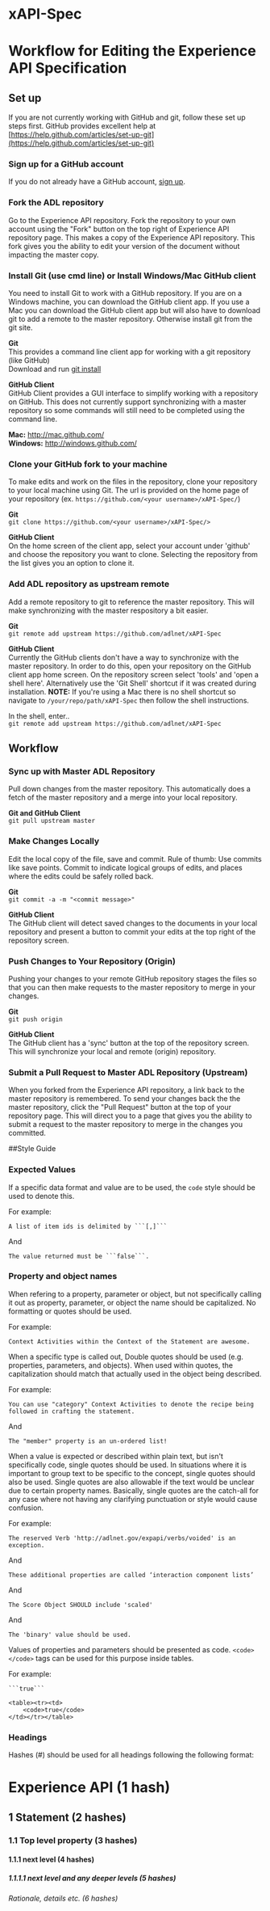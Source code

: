 xAPI-Spec
=========

# Workflow for Editing the Experience API Specification

## Set up
If you are not currently working with GitHub and git, follow these set up steps 
first. GitHub provides excellent help at [https://help.github.com/articles/set-up-git](https://help.github.com/articles/set-up-git)

### Sign up for a GitHub account
If you do not already have a GitHub account, [sign up](https://github.com/signup/free).


### Fork the ADL repository
Go to the Experience API repository. Fork the repository to your own account using 
the "Fork" button on the top right of Experience API repository page. This makes a 
copy of the Experience API repository. This fork gives you the ability to edit your 
version of the document without impacting the master copy.


### Install Git (use cmd line) or Install Windows/Mac GitHub client
You need to install Git to work with a GitHub repository. If you are on a Windows machine, you can download the GitHub client app. If you use a Mac you can download the GitHub client app but will also have to download git to add a remote to the master repository. Otherwise install git from the 
git site.

__Git__  
This provides a command line client app for working with a git repository (like 
GitHub)  
Download and run [git install](http://git-scm.com/downloads)

__GitHub Client__  
GitHub Client provides a GUI interface to simplify working with a repository on 
GitHub. This does not currently support synchronizing with a master repository so 
some commands will still need to be completed using the command line.

__Mac:__ http://mac.github.com/  
__Windows:__ http://windows.github.com/


### Clone your GitHub fork to your machine
To make edits and work on the files in the repository, clone your repository to 
your local machine using Git. The url is provided on the home page of your 
repository (ex. ```https://github.com/<your username>/xAPI-Spec/```)  

__Git__  
```git clone https://github.com/<your username>/xAPI-Spec/>```  

__GitHub Client__  
On the home screen of the client app, select your account under 'github' and 
choose the repository you want to clone. Selecting the repository from the list 
gives you an option to clone it. 

### Add ADL repository as upstream remote
Add a remote repository to git to reference the master repository. This will make 
synchronizing with the master respository a bit easier.  

__Git__  
```git remote add upstream https://github.com/adlnet/xAPI-Spec```  

__GitHub Client__  
Currently the GitHub clients don't have a way to synchronize with the master 
repository. In order to do this, open your repository on the GitHub client 
app home screen. On the repository screen select 'tools' and 'open a shell 
here'. Alternatively use the 'Git Shell' shortcut if it was created during 
installation. **NOTE:** If you're using a Mac there is no shell shortcut so navigate to ```/your/repo/path/xAPI-Spec``` then follow the shell instructions.
  
In the shell, enter..  
```git remote add upstream https://github.com/adlnet/xAPI-Spec```  


## Workflow

### Sync up with Master ADL Repository
Pull down changes from the master repository. This automatically does a 
fetch of the master repository and a merge into your local repository.  

__Git and GitHub Client__  
```git pull upstream master```

### Make Changes Locally
Edit the local copy of the file, save and commit. Rule of thumb: Use commits 
like save points. Commit to indicate logical groups of edits, and places 
where the edits could be safely rolled back.  

__Git__  
```git commit -a -m "<commit message>"```  

__GitHub Client__  
The GitHub client will detect saved changes to the documents in your 
local repository and present a button to commit your edits at the top 
right of the repository screen.  

### Push Changes to Your Repository (Origin)
Pushing your changes to your remote GitHub repository stages the files 
so that you can then make requests to the master repository to merge in 
your changes.

__Git__  
```git push origin```

__GitHub Client__  
The GitHub client has a 'sync' button at the top of the repository screen. 
This will synchronize your local and remote (origin) repository.  

### Submit a Pull Request to Master ADL Repository (Upstream)
When you forked from the Experience API repository, a link back to the master 
repository is remembered. To send your changes back the the master repository, 
click the "Pull Request" button at the top of your repository page. This will 
direct you to a page that gives you the ability to submit a request to the 
master repository to merge in the changes you committed.

##Style Guide
### Expected Values

If a specific data format and value are to be used, the ```code``` style should be used to denote this.

For example:

    A list of item ids is delimited by ```[,]```

And

    The value returned must be ```false```.

### Property and object names

When refering to a property, parameter or object, but not specifically calling it out as property, parameter, or object 
the name should be capitalized. No formatting or quotes should be used. 

For example:

    Context Activities within the Context of the Statement are awesome.

When a specific type is called out, Double quotes should be used (e.g. properties, parameters, and objects). When used within quotes, the capitalization should match that actually used in the object being described. 

For example:

    You can use "category" Context Activities to denote the recipe being followed in crafting the statement. 

And

    The "member" property is an un-ordered list!

When a value is expected or described within plain text, but isn't specifically code, single quotes should be used.
In situations where it is important to group text to be specific to the concept, single quotes should also be used.
Single quotes are also allowable if the text would be unclear due to certain property names.  Basically, single quotes
are the catch-all for any case where not having any clarifying punctuation or style would cause confusion.

For example:

    The reserved Verb 'http://adlnet.gov/expapi/verbs/voided' is an exception.

And

    These additional properties are called ‘interaction component lists’

And

    The Score Object SHOULD include 'scaled'
  
And

    The 'binary' value should be used.

Values of properties and parameters should be presented as code. ```<code></code>``` tags can be used for this
purpose inside tables. 

For example:

    ```true```

    <table><tr><td>
        <code>true</code>
    </td></tr></table>

### Headings
Hashes (#) should be used for all headings following the following format:

# Experience API (1 hash)
## 1 Statement (2 hashes)
### 1.1 Top level property (3 hashes)
#### 1.1.1 next level (4 hashes)
##### 1.1.1.1 next level and any deeper levels (5 hashes)
###### Rationale, details etc. (6 hashes)
